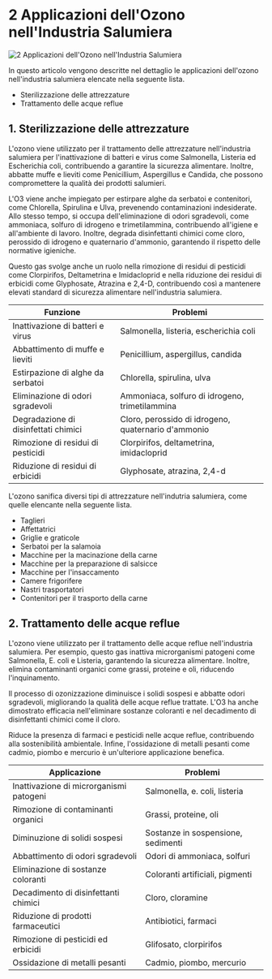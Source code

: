 # 2 Applicazioni dell'Ozono nell'Industria Salumiera 

![2 Applicazioni dell'Ozono nell'Industria Salumiera](/assets/images/salumiera-applicazioni-featured.jpg "2 Applicazioni dell'Ozono nell'Industria Salumiera")



In questo articolo vengono descritte nel dettaglio le applicazioni dell'ozono nell'industria salumiera elencate nella seguente lista.

- Sterilizzazione delle attrezzature
- Trattamento delle acque reflue

## 1. Sterilizzazione delle attrezzature

L'ozono viene utilizzato per il trattamento delle attrezzature nell'industria salumiera per l'inattivazione di batteri e virus come Salmonella, Listeria ed Escherichia coli, contribuendo a garantire la sicurezza alimentare. Inoltre, abbatte muffe e lieviti come Penicillium, Aspergillus e Candida, che possono compromettere la qualità dei prodotti salumieri.

L'O3 viene anche impiegato per estirpare alghe da serbatoi e contenitori, come Chlorella, Spirulina e Ulva, prevenendo contaminazioni indesiderate. Allo stesso tempo, si occupa dell'eliminazione di odori sgradevoli, come ammoniaca, solfuro di idrogeno e trimetilammina, contribuendo all'igiene e all'ambiente di lavoro. Inoltre, degrada disinfettanti chimici come cloro, perossido di idrogeno e quaternario d'ammonio, garantendo il rispetto delle normative igieniche.

Questo gas svolge anche un ruolo nella rimozione di residui di pesticidi come Clorpirifos, Deltametrina e Imidacloprid e nella riduzione dei residui di erbicidi come Glyphosate, Atrazina e 2,4-D, contribuendo così a mantenere elevati standard di sicurezza alimentare nell'industria salumiera.

| Funzione | Problemi | 
| --- | --- |
| Inattivazione di batteri e virus | Salmonella, listeria, escherichia coli |
| Abbattimento di muffe e lieviti | Penicillium, aspergillus, candida |
| Estirpazione di alghe da serbatoi | Chlorella, spirulina, ulva |
| Eliminazione di odori sgradevoli | Ammoniaca, solfuro di idrogeno, trimetilammina |
| Degradazione di disinfettati chimici | Cloro, perossido di idrogeno, quaternario d'ammonio |
| Rimozione di residui di pesticidi | Clorpirifos, deltametrina, imidacloprid |
| Riduzione di residui di erbicidi | Glyphosate, atrazina, 2,4-d |

L'ozono sanifica diversi tipi di attrezzature nell'indutria salumiera, come quelle elencante nella seguente lista.

- Taglieri
- Affettatrici
- Griglie e graticole
- Serbatoi per la salamoia
- Macchine per la macinazione della carne
- Macchine per la preparazione di salsicce
- Macchine per l'insaccamento
- Camere frigorifere
- Nastri trasportatori
- Contenitori per il trasporto della carne

## 2. Trattamento delle acque reflue

L'ozono viene utilizzato per il trattamento delle acque reflue nell'industria salumiera. Per esempio, questo gas inattiva microrganismi patogeni come Salmonella, E. coli e Listeria, garantendo la sicurezza alimentare. Inoltre, elimina contaminanti organici come grassi, proteine e oli, riducendo l'inquinamento. 

Il processo di ozonizzazione diminuisce i solidi sospesi e abbatte odori sgradevoli, migliorando la qualità delle acque reflue trattate. L'O3 ha anche dimostrato efficacia nell'eliminare sostanze coloranti e nel decadimento di disinfettanti chimici come il cloro. 

Riduce la presenza di farmaci e pesticidi nelle acque reflue, contribuendo alla sostenibilità ambientale. Infine, l'ossidazione di metalli pesanti come cadmio, piombo e mercurio è un'ulteriore applicazione benefica.

| Applicazione | Problemi | 
| --- | --- |
| Inattivazione di microrganismi patogeni | Salmonella, e. coli, listeria |
| Rimozione di contaminanti organici | Grassi, proteine, oli |
| Diminuzione di solidi sospesi | Sostanze in sospensione, sedimenti |
| Abbattimento di odori sgradevoli | Odori di ammoniaca, solfuri |
| Eliminazione di sostanze coloranti | Coloranti artificiali, pigmenti |
| Decadimento di disinfettanti chimici | Cloro, cloramine |
| Riduzione di prodotti farmaceutici | Antibiotici, farmaci |
| Rimozione di pesticidi ed erbicidi | Glifosato, clorpirifos |
| Ossidazione di metalli pesanti | Cadmio, piombo, mercurio |

